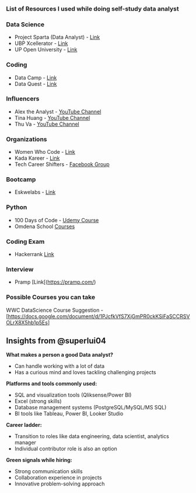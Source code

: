 ### List of Resources I used while doing self-study data analyst

### **Data Science**
- Project Sparta (Data Analyst) - [Link](https://linang.dap.edu.ph/)
- UBP Xcellerator - [Link](https://ubpxcellerator.apptitude.xyz/)
- UP Open University - [Link](https://model.upou.edu.ph/)
  

### **Coding**
- Data Camp - [Link](https://www.datacamp.com/)
- Data Quest - [Link](https://www.dataquest.io/)

### **Influencers**
- Alex the Analyst - [YouTube Channel](https://www.youtube.com/@AlexTheAnalyst)
- Tina Huang - [YouTube Channel](https://www.youtube.com/@TinaHuang1)
- Thu Va - [YouTube Channel](https://www.youtube.com/@Thuvu5)

### **Organizations**
- Women Who Code - [Link](https://www.womenwhocode.com/)
- Kada Kareer - [Link](https://kadakareer.com/)
- Tech Career Shifters - [Facebook Group](https://www.facebook.com/groups/techcareershifter/)

### **Bootcamp**
- Eskwelabs - [Link](https://www.eskwelabs.com/)

### **Python**
- 100 Days of Code - [Udemy Course](https://www.udemy.com/course/100-days-of-code/)
- Omdena School  [Courses](https://omdena.com/omdena-academy/)

### **Coding Exam**
- Hackerrank [Link](https://www.hackerrank.com/)
  
### **Interview**
- Pramp [Link[(https://pramp.com/)

### Possible Courses you can take
WWC DataScience Course Suggestion - [https://docs.google.com/document/d/1PJcfkVfS7XjGmPR0ckKSiFaSCCRSVOLrX8X5hb1p5Es]

  ## Insights from @superlui04

**What makes a person a good Data analyst?**
- Can handle working with a lot of data
- Has a curious mind and loves tackling challenging projects

**Platforms and tools commonly used:**
- SQL and visualization tools (Qliksense/Power BI)
- Excel (strong skills)
- Database management systems (PostgreSQL/MySQL/MS SQL)
- BI tools like Tableau, Power BI, Looker Studio

**Career ladder:**
- Transition to roles like data engineering, data scientist, analytics manager
- Individual contributor role is also an option

**Green signals while hiring:**
- Strong communication skills
- Collaboration experience in projects
- Innovative problem-solving approach


